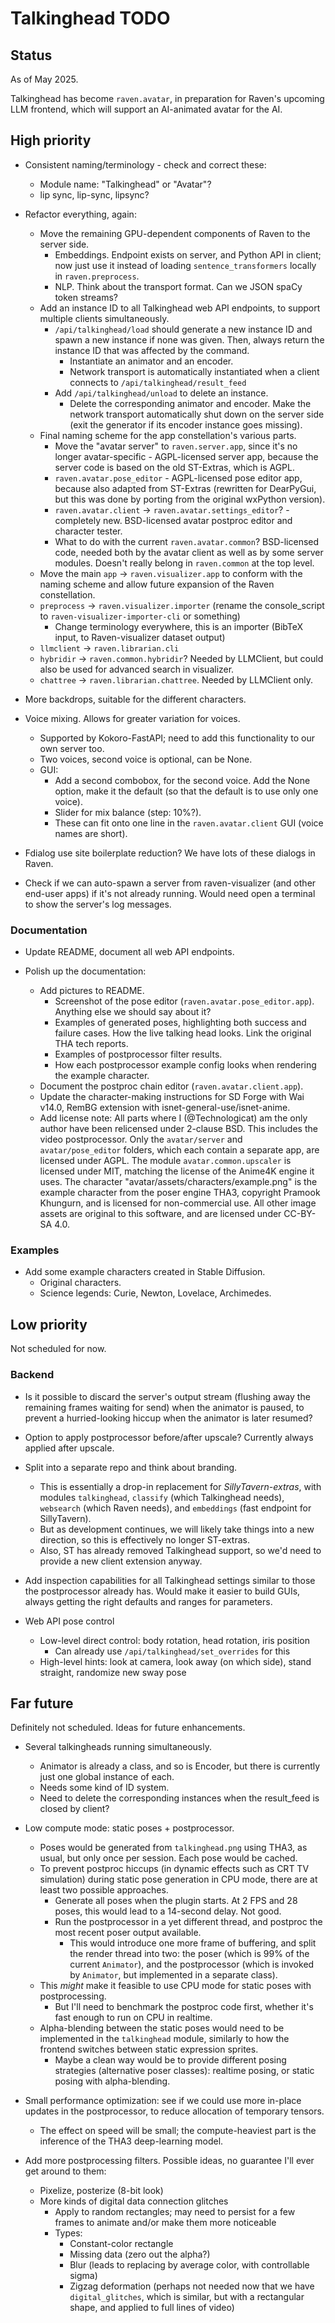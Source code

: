 # Talkinghead TODO

## Status

As of May 2025.

Talkinghead has become `raven.avatar`, in preparation for Raven's upcoming LLM frontend, which will support an AI-animated avatar for the AI.


## High priority

- Consistent naming/terminology - check and correct these:
  - Module name: "Talkinghead" or "Avatar"?
  - lip sync, lip-sync, lipsync?

- Refactor everything, again:
  - Move the remaining GPU-dependent components of Raven to the server side.
    - Embeddings. Endpoint exists on server, and Python API in client; now just use it instead of loading `sentence_transformers` locally in `raven.preprocess`.
    - NLP. Think about the transport format. Can we JSON spaCy token streams?
  - Add an instance ID to all Talkinghead web API endpoints, to support multiple clients simultaneously.
    - `/api/talkinghead/load` should generate a new instance ID and spawn a new instance if none was given. Then, always return the instance ID that was affected by the command.
      - Instantiate an animator and an encoder.
      - Network transport is automatically instantiated when a client connects to `/api/talkinghead/result_feed`
    - Add `/api/talkinghead/unload` to delete an instance.
      - Delete the corresponding animator and encoder. Make the network transport automatically shut down on the server side (exit the generator if its encoder instance goes missing).
  - Final naming scheme for the app constellation's various parts.
    - Move the "avatar server" to `raven.server.app`, since it's no longer avatar-specific - AGPL-licensed server app, because the server code is based on the old ST-Extras, which is AGPL.
    - `raven.avatar.pose_editor` - AGPL-licensed pose editor app, because also adapted from ST-Extras (rewritten for DearPyGui, but this was done by porting from the original wxPython version).
    - `raven.avatar.client` -> `raven.avatar.settings_editor`? - completely new. BSD-licensed avatar postproc editor and character tester.
    - What to do with the current `raven.avatar.common`? BSD-licensed code, needed both by the avatar client as well as by some server modules. Doesn't really belong in `raven.common` at the top level.
  - Move the main `app` -> `raven.visualizer.app` to conform with the naming scheme and allow future expansion of the Raven constellation.
  - `preprocess` -> `raven.visualizer.importer` (rename the console_script to `raven-visualizer-importer-cli` or something)
    - Change terminology everywhere, this is an importer (BibTeX input, to Raven-visualizer dataset output)
  - `llmclient` -> `raven.librarian.cli`
  - `hybridir` -> `raven.common.hybridir`? Needed by LLMClient, but could also be used for advanced search in visualizer.
  - `chattree` -> `raven.librarian.chattree`. Needed by LLMClient only.

- More backdrops, suitable for the different characters.

- Voice mixing. Allows for greater variation for voices.
  - Supported by Kokoro-FastAPI; need to add this functionality to our own server too.
  - Two voices, second voice is optional, can be None.
  - GUI:
    - Add a second combobox, for the second voice. Add the None option, make it the default (so that the default is to use only one voice).
    - Slider for mix balance (step: 10%?).
    - These can fit onto one line in the `raven.avatar.client` GUI (voice names are short).

- Fdialog use site boilerplate reduction? We have lots of these dialogs in Raven.

- Check if we can auto-spawn a server from raven-visualizer (and other end-user apps) if it's not already running. Would need open a terminal to show the server's log messages.


### Documentation

- Update README, document all web API endpoints.

- Polish up the documentation:
  - Add pictures to README.
    - Screenshot of the pose editor (`raven.avatar.pose_editor.app`). Anything else we should say about it?
    - Examples of generated poses, highlighting both success and failure cases. How the live talking head looks. Link the original THA tech reports.
    - Examples of postprocessor filter results.
    - How each postprocessor example config looks when rendering the example character.
  - Document the postproc chain editor (`raven.avatar.client.app`).
  - Update the character-making instructions for SD Forge with Wai v14.0, RemBG extension with isnet-general-use/isnet-anime.
  - Add license note:
      All parts where I (@Technologicat) am the only author have been relicensed under 2-clause BSD. This includes the video postprocessor.
      Only the `avatar/server` and `avatar/pose_editor` folders, which each contain a separate app, are licensed under AGPL.
      The module `avatar.common.upscaler` is licensed under MIT, matching the license of the Anime4K engine it uses.
      The character "avatar/assets/characters/example.png" is the example character from the poser engine THA3, copyright Pramook Khungurn, and is licensed for non-commercial use.
      All other image assets are original to this software, and are licensed under CC-BY-SA 4.0.

### Examples

- Add some example characters created in Stable Diffusion.
  - Original characters.
  - Science legends: Curie, Newton, Lovelace, Archimedes.


## Low priority

Not scheduled for now.

### Backend

- Is it possible to discard the server's output stream (flushing away the remaining frames waiting for send) when the animator is paused, to prevent a hurried-looking hiccup when the animator is later resumed?

- Option to apply postprocessor before/after upscale? Currently always applied after upscale.

- Split into a separate repo and think about branding.
  - This is essentially a drop-in replacement for *SillyTavern-extras*, with modules `talkinghead`, `classify` (which Talkinghead needs), `websearch` (which Raven needs), and `embeddings` (fast endpoint for SillyTavern).
  - But as development continues, we will likely take things into a new direction, so this is effectively no longer ST-extras.
  - Also, ST has already removed Talkinghead support, so we'd need to provide a new client extension anyway.

- Add inspection capabilities for all Talkinghead settings similar to those the postprocessor already has. Would make it easier to build GUIs, always getting the right defaults and ranges for parameters.

- Web API pose control
  - Low-level direct control: body rotation, head rotation, iris position
    - Can already use `/api/talkinghead/set_overrides` for this
  - High-level hints: look at camera, look away (on which side), stand straight, randomize new sway pose


## Far future

Definitely not scheduled. Ideas for future enhancements.

- Several talkingheads running simultaneously.
  - Animator is already a class, and so is Encoder, but there is currently just one global instance of each.
  - Needs some kind of ID system.
  - Need to delete the corresponding instances when the result_feed is closed by client?

- Low compute mode: static poses + postprocessor.
  - Poses would be generated from `talkinghead.png` using THA3, as usual, but only once per session. Each pose would be cached.
  - To prevent postproc hiccups (in dynamic effects such as CRT TV simulation) during static pose generation in CPU mode, there are at least two possible approaches.
    - Generate all poses when the plugin starts. At 2 FPS and 28 poses, this would lead to a 14-second delay. Not good.
    - Run the postprocessor in a yet different thread, and postproc the most recent poser output available.
      - This would introduce one more frame of buffering, and split the render thread into two: the poser (which is 99% of the current `Animator`),
        and the postprocessor (which is invoked by `Animator`, but implemented in a separate class).
  - This *might* make it feasible to use CPU mode for static poses with postprocessing.
    - But I'll need to benchmark the postproc code first, whether it's fast enough to run on CPU in realtime.
  - Alpha-blending between the static poses would need to be implemented in the `talkinghead` module, similarly to how the frontend switches between static expression sprites.
    - Maybe a clean way would be to provide different posing strategies (alternative poser classes): realtime posing, or static posing with alpha-blending.

- Small performance optimization: see if we could use more in-place updates in the postprocessor, to reduce allocation of temporary tensors.
  - The effect on speed will be small; the compute-heaviest part is the inference of the THA3 deep-learning model.

- Add more postprocessing filters. Possible ideas, no guarantee I'll ever get around to them:
  - Pixelize, posterize (8-bit look)
  - More kinds of digital data connection glitches
    - Apply to random rectangles; may need to persist for a few frames to animate and/or make them more noticeable
    - Types:
      - Constant-color rectangle
      - Missing data (zero out the alpha?)
      - Blur (leads to replacing by average color, with controllable sigma)
      - Zigzag deformation (perhaps not needed now that we have `digital_glitches`, which is similar, but with a rectangular shape, and applied to full lines of video)
